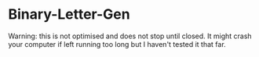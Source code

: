 ﻿# Binary-Letter-Gen
Warning: this is not optimised and does not stop until closed. It might crash your computer if left running too long but I haven't tested it that far.
